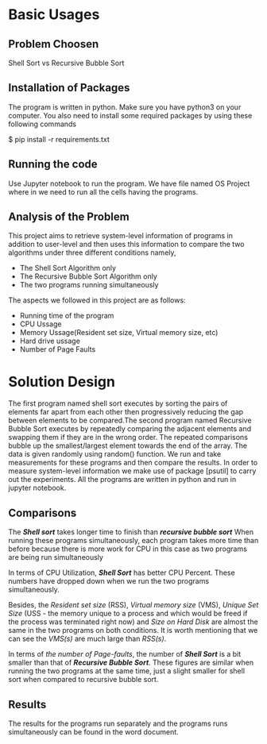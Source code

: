 
# Basic Usages

## Problem Choosen
Shell Sort vs Recursive Bubble Sort

## Installation of Packages
The program is written in python. Make sure you have python3 on your computer. You also need to install some required packages by using these following commands

$ pip install -r requirements.txt

## Running the code
Use Jupyter notebook to run the program. We have file named OS Project where in we need to run all the cells having the programs.

## Analysis of the Problem
This project aims to retrieve system-level information of programs in addition to user-level and then uses this information to compare the two algorithms under three different conditions namely,
- The Shell Sort Algorithm only
- The Recursive Bubble Sort Algorithm only
- The two programs running simultaneously

The aspects we followed in this project are as follows:
- Running time of the program
- CPU Ussage
- Memory Ussage(Resident set size, Virtual memory size, etc)
- Hard drive ussage
- Number of Page Faults

# Solution Design 
The first program named shell sort executes by sorting the pairs of elements far apart from each other then progressively reducing the gap between elements to be compared.The second program named Recursive Bubble Sort executes by repeatedly comparing the adjacent elements and swapping them if they are in the wrong order. The repeated comparisons bubble up the smallest/largest element towards the end of the array. The data is given randomly using random() function. We run and take measurements for these programs and then compare the results. In order to measure system-level information we make use of package [psutil] to carry out the experiments. All the programs are written in python and run in jupyter notebook.


## Comparisons
The ***Shell sort*** takes longer time to finish than ***recursive bubble sort*** When running these programs simultaneously, each program takes more time than before because there is more work for CPU in this case as two programs are being run simultaneously

In terms of CPU Utilization, ***Shell Sort*** has better CPU Percent. These numbers have dropped down when we run the two programs simultaneously.

Besides, the *Resident set size* (RSS), *Virtual memory size* (VMS),  *Unique Set Size* (USS - the memory unique to a process and which would be freed if the process was terminated right now) and *Size on Hard Disk* are almost the same in the two programs on both conditions. It is worth mentioning that we can see the *VMS(s)* are much large than *RSS(s)*.

In terms of *the number of Page-faults*, the number of ***Shell Sort*** is a bit smaller than that of ***Recursive Bubble Sort***. These figures are similar when running the two programs at the same time, just a slight smaller for shell sort when compared to recursive bubble sort.


## Results
The results for the programs run separately and the programs runs simultaneously can be found in the word document.
